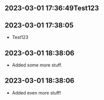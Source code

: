 
 ## 2023-03-01 17:36:49Test123

 ## 2023-03-01 17:38:05
 * Test123

## 2023-03-01 18:38:06
* Added some more stuff.

## 2023-03-01 18:38:06
* Added even more stuff!
